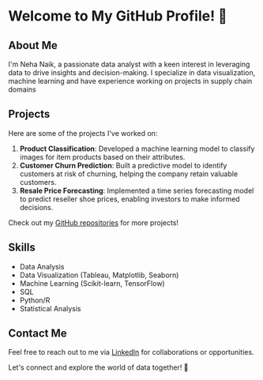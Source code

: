 # Welcome to My GitHub Profile! 👋

## About Me
I'm Neha Naik, a passionate data analyst with a keen interest in leveraging data to drive insights and decision-making. I specialize in data visualization, machine learning and have experience working on projects in supply chain domains

## Projects
Here are some of the projects I've worked on:

1. **Product Classification**: Developed a machine learning model to classify images for item products based on their attributes.
2. **Customer Churn Prediction**: Built a predictive model to identify customers at risk of churning, helping the company retain valuable customers.
3. **Resale Price Forecasting**: Implemented a time series forecasting model to predict reseller shoe prices, enabling investors to make informed decisions.

Check out my [GitHub repositories](https://github.com/nehadataninja?tab=repositories) for more projects!

## Skills
- Data Analysis
- Data Visualization (Tableau, Matplotlib, Seaborn)
- Machine Learning (Scikit-learn, TensorFlow)
- SQL
- Python/R
- Statistical Analysis

## Contact Me
Feel free to reach out to me via [LinkedIn](https://www.linkedin.com/in/neha-naik-analyst/) for collaborations or opportunities.

Let's connect and explore the world of data together! 🚀
